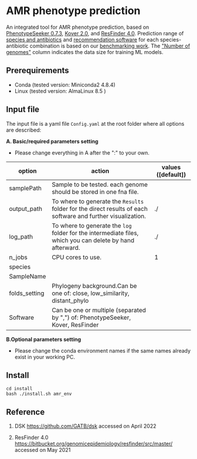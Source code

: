# AMR phenotype prediction 


An integrated tool for AMR phenotype prediction, based on  [PhenotypeSeeker 0.7.3](https://github.com/bioinfo-ut/PhenotypeSeeker), [Kover 2.0](https://github.com/aldro61/kover), and [ResFinder 4.0](https://bitbucket.org/genomicepidemiology/resfinder/src/master/). Prediction range of <a href="https://github.com/hzi-bifo/AMR_benchmarking/wiki/Species-and-antibiotics">species and antibiotics<a> and  <a href="[https://github.com/hzi-bifo/AMR_benchmarking/blob/main/doc/recommendation.png](https://github.com/hzi-bifo/AMR_benchmarking/wiki/Recommendation-software)"> recommendation software<a>  for each species-antibiotic combination is based on our <a href="https://github.com/hzi-bifo/AMR_benchmarking">benchmarking work<a>. The <a href="https://github.com/hzi-bifo/AMR_benchmarking/wiki/Species-and-antibiotics"> "Number of genomes"<a>  column indicates the data size for training ML models.



## Prerequirements
- Conda (tested version: Miniconda2 4.8.4)
- Linux (tested version: AlmaLinux 8.5 )

## <a name="input"></a>Input file
The input file is a yaml file `Config.yaml` at the root folder where all options are described:

**A. Basic/required parameters setting**

- Please change everything in A after the ":" to your own.

| option | action | values ([default])|
| ------------- | ------------- |------------- |
|samplePath|Sample to be tested. each genome should be stored in one fna file. | |
|output_path| To where to generate the `Results` folder for the direct results of each software and further visualization. | ./|
|log_path| To where to generate the `log` folder for the intermediate files, which you can delete by hand afterward.| ./|
|n_jobs| CPU cores to use.| 1 |
|species|||
|SampleName|||
|folds_setting|Phylogeny background.Can be one of: close, low_similarity, distant_phylo||
|Software| Can be one or multiple (separated by ",") of: PhenotypeSeeker, Kover, ResFinder||

**B.Optional parameters setting**

- Please change the conda environment names if the same names already exist in your working PC.




## Install

```
cd install
bash ./install.sh amr_env
```





## Reference
1. DSK https://github.com/GATB/dsk accessed on April 2022

2. ResFinder 4.0 https://bitbucket.org/genomicepidemiology/resfinder/src/master/ accessed on May 2021
